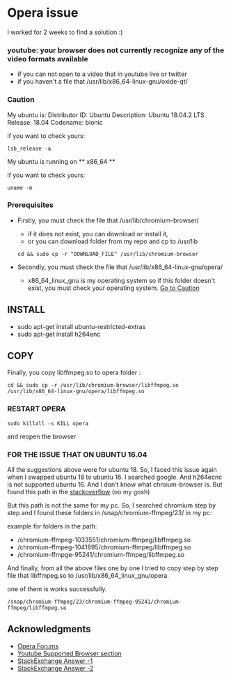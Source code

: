 # Opera issue
I worked for 2 weeks to find a solution :)
### youtube: your browser does not currently recognize any of the video formats available
 * if you can not open to a video that in youtube live or twitter
 * if you haven't a file that /usr/lib/x86_64-linux-gnu/oxide-qt/

### Caution 

My ubuntu is: 
Distributor ID:	Ubuntu
Description:	Ubuntu 18.04.2 LTS
Release:	18.04
Codename:	bionic

if you want to check yours: 

```
lsb_release -a 
```

My ubuntu is running on ** x86_64 **

if you want to check yours: 

```
uname -m
```
### Prerequisites 
* Firstly, you must check the file that /usr/lib/chromium-browser/
	* if it does not exist, you can download or install it,
	* or you can download folder from my repo and cp to /usr/lib
	```
	cd && sudo cp -r "DOWNLOAD_FILE" /usr/lib/chromium-browser
	```


* Secondly, you must check the file that /usr/lib/x86_64-linux-gnu/opera/
	* x86_64_linux_gnu is my operating system so if this folder  doesn't exist, you must check your operating system.
	[Go to Caution](#caution)

## INSTALL 
* sudo apt-get install ubuntu-restricted-extras
* sudo apt-get install h264enc

## COPY 
Finally, you copy libffmpeg.so to opera folder :

```
cd && sudo cp -r /usr/lib/chromium-browser/libffmpeg.so /usr/lib/x86_64-linux-gnu/opera/libffmpeg.so
```
### RESTART OPERA
```
sudo killall -s KILL opera 
```
and reopen the browser 

### FOR THE ISSUE THAT ON UBUNTU 16.04

All the suggestions above were for ubuntu 18. 
So, I faced this issue again when I swapped ubuntu 18 to ubuntu 16. I searched google. And h264ecnc is not supported ubuntu 16. And I don't know what chroium-browser is. But found this path in the [stackoverflow](https://askubuntu.com/a/1067267) (oo my gosh)

But this path is not the same for my pc. So, I searched chromium step by step and  I found these folders in /snap/chromium-ffmpeg/23/ in my pc: 

example for folders in the path:
	
- /chromium-ffmpeg-1033551/chromium-ffmpeg/libffmpeg.so
- /chromium-ffmpeg-1041895/chromium-ffmpeg/libffmpeg.so
- /chromium-ffmpge-95241/chromium-ffmpeg/libffmpeg.so

And finally, from all the above files one by one I tried to copy step by step file that libffmpeg.so to /usr/lib/x86_64_linux_gnu/opera.

one of them is works successfully.

```
/snap/chromium-ffmpeg/23/chromium-ffmpeg-95241/chromium-ffmpeg/libffmpeg.so
```



## Acknowledgments
* [Opera Forums](https://forums.opera.com/topic/22685/twitter-videos/5)
* [Youtube Supported Browser section](https://www.youtube.com/html5)
* [StackExchange Answer -1 ](https://askubuntu.com/a/214433/923958)
* [StackExchange Answer -2](https://askubuntu.com/a/384659/923958)

